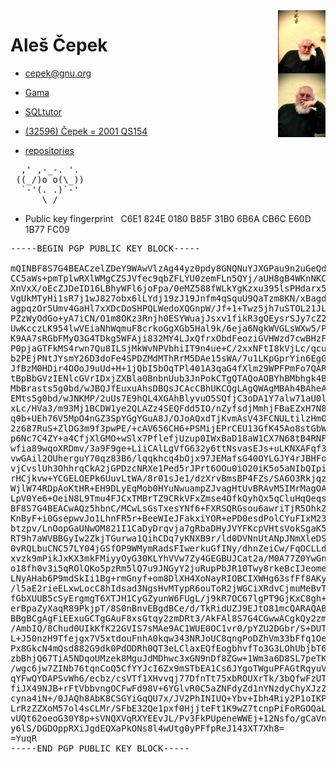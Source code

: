 
<img src="ac-telc.jpeg" style="float: right;" width="15%" />

# Aleš Čepek

- cepek@gnu.org
- <a href="https://www.gnu.org/software/gama/">Gama</a>
- <a href="http://sqltutor.fsv.cvut.cz">SQLtutor</a>


- <a href="https://www.minorplanetcenter.net/db_search/show_object?object_id=32596">(32596) Čepek = 2001 QS154</a>


- <a href="https://github.com/cepek?tab=repositories">repositories</a>

<pre>
  ,' ,-_-. '.
 ((_/)o o(\_))
  `-'(. .)`-'
      \_/
</pre>

- Public key fingerprint &nbsp; C6E1 824E 0180 B85F 31B0  6B6A CB6C E60D 1B77 FC09

<pre>
-----BEGIN PGP PUBLIC KEY BLOCK-----

mQINBF8S7G4BEACzelZDeY9WAwVlzAg44yz0pdy8GNQNuYJXGPau9n2uGeQdiXSF
CC5aWs+pmTplwRXlWMgCZSJVfec9qbZFLYU0zemFLn5QYj/aUH8gB4WKnNKCInOM
XnVxX/oEcZJDeID16LBhyWFl6joFpa/0eMZ588fWLkYgKzxu395lsPHdarx5ar3E
VgUkMTyHi1sR7j1wJ827obx6lLYdj19zJ19Jnfm4qSquU9QaTzm8KN/xBagd/rSq
agpqzOr5Umv4GaHl7xXDcDoSHPQLWedoXQGnpW/Jf+1+Twz5jh7uSTOL21JLicXJ
PZzWyOdGo+yA7iCN/O1m8OKz3Rnjh0ESYWuajJsxv1fikR3gQEysrSJy7cZ2eBKt
UwKcczLK954lwVEiaNhWqmuF8crkoGgXGb5Hal9k/6eja6NgkWVGLsWXw5/PHqqo
K9AA7sRGbFMyO3G4TDkg5WFAji832MY4LJxQfrxObdFeoziGVHWzd7cwBHzFPJEu
P0pjaGTFkMS4rwn7Qu8ILSjMkWvNPVbhiIT9n4ue+C/2xxNFtI8kVjLc/qcubraD
b2PEjPNtJYsmY26D3doFe4SPDZMdMThRrM5DAe15sWA/7u1LKpGprYin6EgG8PsI
JfBzM0HDir4OOoJ9uUd+H+1jQbI5bOqTPl401A3qaG4fXlm29WPFPmFo7QARAQAB
tBpBbGVzIENlcGVrIDxjZXBla0BnbnUub3JnPokCTgQTAQoAOBYhBMbhgk4BgLhf
MbBrasts5g0bd/wJBQJfEuxuAhsDBQsJCAcCBhUKCQgLAgQWAgMBAh4BAheAAAoJ
EMts5g0bd/wJNKMP/2uUs7E9hQL4XGAhBlyvuO5SQfjC3oDA1Y7alw71aU0licg6
xLc/HVa3/m93Mj1BCDW1ye2QLAZz4SEQFdd5IO/nZyfsdjMmhjFBaEZxH7N8Hx1j
q0b+UEh76V5MpO4nGZ3SpYGgYGuA8J/OJoAQxdTjKvmAsV43FCNULtilzHmOD3Dx
2z687RuS+ZlDG3m9f3pwPE/+cAV656CH6+PSMijEPrCEU13GfK45Ao8stGbW3K8v
p6Nc7C4ZY+a4CfjXlGMO+wSlx7PflefjUzup0IWxBaD18aW1CX7N68tB4RNFhgVw
wfia89wqoXRDmv/3a9F9ge+LiiCAlLgVfG632y6ttNsvasEJs+uLKNXAFqf3B2/c
vwGAil2OUherguY70qz83B6/lqqkhcq4bOjx97JEMafsG40OYLGJY4rJBHFoAJK+
vjCvslUh3OhhrqCkA2jGPDzcNRXe1Ped5rJPrt6OOu0iO20iK5o5aNIbQIpiWwRj
rHCjkvw+YCGELOEPk6UuvLtWA/8r01sJe1/dzXrvBmsBP4FZs/SA6O3Rkjqz7fGS
WjlW74RDpAoKtHR+EH9DLyEqMob0HYuNwuampZJvagHtUvBRAvM5IMrMagOAeUeW
LpV0Ye6+OeiN8L9Tmu4FJCxTMBrTZ9CRkVFxZmse4OfkQyhQx5qCluHqQeqsuQIN
BF8S7G4BEACwAQz5hbnC/MCwLsGsTxesYNf6+FXRSQRGsou6awriTjR5OhkZi5xd
KnByF+i0GsepwvJo1LhnFR5r+BeeWIeJFakxiYOR+ePD0esdPolCYuFIxM23dGGx
btzpv/LnOopGaUNwOM821I1CaDyDrqvja7gRbaDHyJVYFKcpVHtsVokSgaK53GkP
RT9h7aWVBBGyIw2ZkjTGurwa1QihCDq7yKNXB9r/ld0DVNnUtANpJNmXleDSIKr3
0vRQLbuCNC57LY04jGSfOP9WMymRadsFIwerkuGfINy/dhnZeiCw/FqOCLLdzak7
xvzk9mPikJxKX3mkFMiyyOyG30KLYhVVw7Zy4GEGBUJCat2a/M0A77Z0YwGnPN4m
o18fh0v3i5qROlQKo5pzRm5lQ7u9JNGyY2juRupPbJR10Twy8rkeBcIJeome11UU
LNyAHab6P9mdSkIi1Bg+rmGnyf+om8DlXH4XoNayRIOBCIXWHg63sfFf8AKyJv6N
/l5aE2rieELxwLocC8hIdsad3NgsHvMTypR6ouToR2jWGCiXRdvCjmuMeBvTJf/l
fGbXUUB5cSyErgmgT6XTJH1CyGZyunW6FUgL/j9kR7OC67lgPT9GjKxC8gh+lQp6
erBpaZyXaqR89PkjpT/8S0nBnvEBgdBCe/d/TkRidUZJ9EJtO81mcQARAQABiQI2
BBgBCgAgFiEExuGCTgGAuF8xsGtqy2zmDRt3/AkFAl8S7G4CGwwACgkQy2zmDRt3
/AmbIQ/8Chud0UIkKfK22GVIS7sMAe9AC1WUE0OC1vr0/pYZU2DGbr/S+DUT20Ty
L+J50nzH9Tfejgx7V5xtdouFnhA0kqw343NRJoUC8qngPoDZhVm33bFfq1OekcvX
Px8GkcN4mQsd882G9dk0PdODRh0QT3eLClaxEQfEogbhvfTo3G3LOhUbjbT6itip
zbBhjQ67TiA5NDqoUMzek8MguJdMDhwc3xGN9nDf8ZGw+1Wm3a6D8SL7peTK6ZkG
/wgc6jw7ZINb76tqnCoQ5CfYYJcI6Zx9mSTbEA1Cs6JYgoTWguPFAGtRqyuVq1hI
qYFwQYDAPSvWh6/ecbz/csVTf1XHvvqj77DfnTt75xbROUXrTk/3bQfwFzUTknUX
fiJX49NJB+rFtVbbvngOCFwFd98V+6YGlvR0C5aZNFdyZd1nYNzdyChyXJzZ4lvx
cyna4iN+/0JAQh8AbK8CSGYiGqQU7x/JV2PhINIUQ+Ybv+Ibh4Riy2P1oIKPTiAy
LrRzZZXoM57ol4sCLMr/SFbE32Qe1pxf0HjjteFt1K9wZ7tcnpPiFoRGOQaL/faO
vUQt62oeoG30Y8p+sVNQXVqRXYEEvJL/Pv3FkPUpeneWWEj+12Nsfo/gCaVnZ2fD
y6lS/DGDOppRXiJgdEQXaPkONs8l4wUtg0yPFfpReJ143XT7Xh8=
=YuqR
-----END PGP PUBLIC KEY BLOCK-----
</pre>

